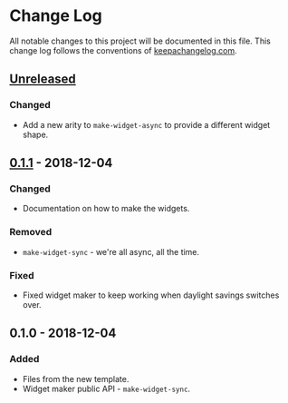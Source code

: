 # Change Log
All notable changes to this project will be documented in this file. This change log follows the conventions of [keepachangelog.com](http://keepachangelog.com/).

## [Unreleased]
### Changed
- Add a new arity to `make-widget-async` to provide a different widget shape.

## [0.1.1] - 2018-12-04
### Changed
- Documentation on how to make the widgets.

### Removed
- `make-widget-sync` - we're all async, all the time.

### Fixed
- Fixed widget maker to keep working when daylight savings switches over.

## 0.1.0 - 2018-12-04
### Added
- Files from the new template.
- Widget maker public API - `make-widget-sync`.

[Unreleased]: https://github.com/your-name/uh-metering-bridge/compare/0.1.1...HEAD
[0.1.1]: https://github.com/your-name/uh-metering-bridge/compare/0.1.0...0.1.1
